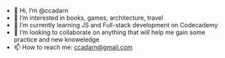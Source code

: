 - 👋 Hi, I’m @ccadarn
- 👀 I’m interested in books, games, architecture, travel
- 🌱 I’m currently learning JS and Full-stack development on Codecademy
- 💞️ I’m looking to collaborate on anything that will help me gain some practice and new knoweledge
- 📫 How to reach me: ccadarn@gmail.com

<!---
ccadarn/ccadarn is a ✨ special ✨ repository because its `README.md` (this file) appears on your GitHub profile.
You can click the Preview link to take a look at your changes.
--->
